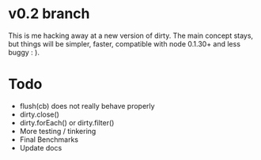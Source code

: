 # v0.2 branch

This is me hacking away at a new version of dirty. The main concept stays, but things will be simpler, faster, compatible with node 0.1.30+ and less buggy : ).

# Todo

* flush(cb) does not really behave properly
* dirty.close()
* dirty.forEach() or dirty.filter()
* More testing / tinkering
* Final Benchmarks
* Update docs